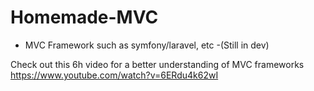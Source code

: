 # Homemade-MVC
- MVC Framework such as symfony/laravel, etc
-(Still in dev)

Check out this 6h video for a better understanding of MVC frameworks 
https://www.youtube.com/watch?v=6ERdu4k62wI
